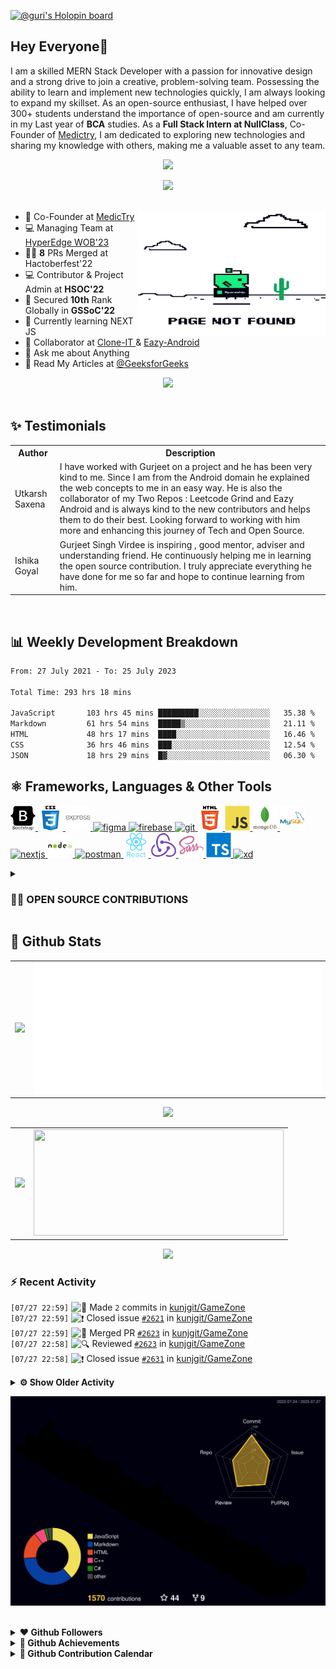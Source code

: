 [![@guri's Holopin board](https://holopin.io/api/user/board?user=guri)](https://holopin.io/@guri)

<!----------------------------------------------------------------ABOUT ME ----------------------------------------------------->

## Hey Everyone👋

I am a skilled MERN Stack Developer with a passion for innovative design and a strong drive to join a creative, problem-solving team. Possessing the ability to learn and implement new technologies quickly, I am always looking to expand my skillset. As an open-source enthusiast, I have helped over 300+ students understand the importance of open-source and am currently in my Last year of **BCA** studies. 
As a **Full Stack Intern at NullClass**, Co-Founder of [Medictry](https://www.linkedin.com/company/89489745), I am dedicated to exploring new technologies and sharing my knowledge with others, making me a valuable asset to any team.

<p align="center">
    <a href = "mailto: gurjeetsinghvirdee@gmail.com" target="_blank"><img src="https://img.shields.io/badge/gurjeetsinghvirdee@gmail.com-D74E43?style=for-the-badge&logo=gmail&logoColor=white"></a>
 </p>
 
<div align="center">
    <img src="https://api.visitorbadge.io/api/visitors?path=https%3A%2F%2Fgithub.com%2Fgurjeetsinghvirdee%2Fgurjeetsinghvirdee&label=VISITORS&labelColor=%23d9e3f0&countColor=%232ccce4"  width="150" />
</div>

<img src="https://www.animatedimages.org/data/media/562/animated-line-image-0111.gif" width="1000" height="2" />

<div>

<img align="right" height="200" width="300" src="https://raw.githubusercontent.com/gurjeetsinghvirdee/gurjeetsinghvirdee/main/giphy.webp" />
       <ul align="left">
            <li> 🏢 Co-Founder at <a href="https://www.linkedin.com/company/medictry/">MedicTry</a>
            <li> 💻 Managing Team at <a href="https://hyperedge.so/"> HyperEdge WOB'23 </a></li>
            <li> 🧑‍💻 <strong>8</strong> PRs Merged at Hactoberfest'22 </li>
            <li> 💻 Contributor & Project Admin at <strong>HSOC'22</strong> </li>
            <li> 🎉 Secured <strong>10th</strong> Rank Globally in <strong>GSSoC'22</strong> </li>
            <li> 🏫 Currently learning NEXT JS </li>
            <li> 🤝 Collaborator at <a href="https://github.com/Rayman-Sodhi/Clone-IT"> Clone-IT </a> & <a href="https://github.com/utkarsh006/Eazy-Android"> Eazy-Android </a>
            </li>
            <li> 💬 Ask me about Anything </li>
            <li> 📕 Read My Articles at 
                <a href="https://auth.geeksforgeeks.org/user/gurjeetsinghvirdee/articles" target="_blank">@GeeksforGeeks</a>
            </li>
       </ul>  
</div>

<!--------------------------- Lanyard Profile--------------------------------->

<div align="center">        
    <a href="https://discord.com/users/916597112882495510"><img src="https://lanyard.cnrad.dev/api/916597112882495510" /></a>
</div>

<img src="https://www.animatedimages.org/data/media/562/animated-line-image-0111.gif" width="1000" height="2" />        
<!------------------------------------------TESTIMONIALS----------------------------------------------->
        
## ✨ Testimonials
        
<table>
  <tr>
    <th>Author</th>
    <th>Description</th>
  </tr>
  <tr>
    <td>Utkarsh Saxena</td>
    <td>I have worked with Gurjeet on a project and he has been very kind to me. Since I am from the Android domain he explained the web concepts to me in an easy way. He is also the collaborator of my Two Repos : Leetcode Grind and Eazy Android and is always kind to the new contributors and helps them to do their best. Looking forward to working with him more and enhancing this journey of Tech and Open Source.</td>
  </tr>
  <tr>
      <td>Ishika Goyal</td>
      <td>Gurjeet Singh Virdee is inspiring , good mentor, adviser and understanding friend. He continuously helping me in learning the open source contribution. I     truly appreciate everything he have done for me so far and hope to continue learning from him.</td>
  </tr>
</table>

<img src="https://www.animatedimages.org/data/media/562/animated-line-image-0111.gif" width="1000" height="2" />

<!-------------------------------------------------WAKA TIME---------------------------------------------------->

## 📊 Weekly Development Breakdown
  
<!--START_SECTION:waka-->

```txt
From: 27 July 2021 - To: 25 July 2023

Total Time: 293 hrs 18 mins

JavaScript       103 hrs 45 mins █████████░░░░░░░░░░░░░░░░   35.38 %
Markdown         61 hrs 54 mins  █████▒░░░░░░░░░░░░░░░░░░░   21.11 %
HTML             48 hrs 17 mins  ████░░░░░░░░░░░░░░░░░░░░░   16.46 %
CSS              36 hrs 46 mins  ███░░░░░░░░░░░░░░░░░░░░░░   12.54 %
JSON             18 hrs 29 mins  █▓░░░░░░░░░░░░░░░░░░░░░░░   06.30 %
```

<!--END_SECTION:waka--> 

<!---------------------------------Frameworks, Languages & Other Tools ------------------------------------->        
        
## ⚛️ Frameworks, Languages & Other Tools        
 
<p align="left"> 
    <a href="https://getbootstrap.com" target="_blank" rel="noreferrer"> <img src="https://raw.githubusercontent.com/devicons/devicon/master/icons/bootstrap/bootstrap-plain-wordmark.svg" alt="bootstrap" width="40" height="40"/> 
    </a> 
    <a href="https://www.w3schools.com/css/" target="_blank" rel="noreferrer"> <img src="https://raw.githubusercontent.com/devicons/devicon/master/icons/css3/css3-original-wordmark.svg" alt="css3" width="40" height="40"/> 
    </a> 
    <a href="https://expressjs.com" target="_blank" rel="noreferrer"> <img src="https://raw.githubusercontent.com/devicons/devicon/master/icons/express/express-original-wordmark.svg" alt="express" width="40" height="40"/> 
    </a> 
    <a href="https://www.figma.com/" target="_blank" rel="noreferrer"> <img src="https://www.vectorlogo.zone/logos/figma/figma-icon.svg" alt="figma" width="40" height="40"/> 
    </a> <a href="https://firebase.google.com/" target="_blank" rel="noreferrer"> <img src="https://www.vectorlogo.zone/logos/firebase/firebase-icon.svg" alt="firebase" width="40" height="40"/> 
    </a> 
    <a href="https://git-scm.com/" target="_blank" rel="noreferrer"> <img src="https://www.vectorlogo.zone/logos/git-scm/git-scm-icon.svg" alt="git" width="40" height="40"/> 
    </a> 
    <a href="https://www.w3.org/html/" target="_blank" rel="noreferrer"> <img src="https://raw.githubusercontent.com/devicons/devicon/master/icons/html5/html5-original-wordmark.svg" alt="html5" width="40" height="40"/> 
    </a> 
    <a href="https://developer.mozilla.org/en-US/docs/Web/JavaScript" target="_blank" rel="noreferrer"> <img src="https://raw.githubusercontent.com/devicons/devicon/master/icons/javascript/javascript-original.svg" alt="javascript" width="40" height="40"/> 
    </a> 
    <a href="https://www.mongodb.com/" target="_blank" rel="noreferrer"> <img src="https://raw.githubusercontent.com/devicons/devicon/master/icons/mongodb/mongodb-original-wordmark.svg" alt="mongodb" width="40" height="40"/> 
    </a> 
    <a href="https://www.mysql.com/" target="_blank" rel="noreferrer"> <img src="https://raw.githubusercontent.com/devicons/devicon/master/icons/mysql/mysql-original-wordmark.svg" alt="mysql" width="40" height="40"/> 
    </a> 
    <a href="https://nextjs.org/" target="_blank" rel="noreferrer"> <img src="https://cdn.worldvectorlogo.com/logos/nextjs-2.svg" alt="nextjs" width="40" height="40"/> 
    </a> 
    <a href="https://nodejs.org" target="_blank" rel="noreferrer"> <img src="https://raw.githubusercontent.com/devicons/devicon/master/icons/nodejs/nodejs-original-wordmark.svg" alt="nodejs" width="40" height="40"/> 
    </a> 
    <a href="https://postman.com" target="_blank" rel="noreferrer"> <img src="https://www.vectorlogo.zone/logos/getpostman/getpostman-icon.svg" alt="postman" width="40" height="40"/> 
    </a> 
    <a href="https://reactjs.org/" target="_blank" rel="noreferrer"> <img src="https://raw.githubusercontent.com/devicons/devicon/master/icons/react/react-original-wordmark.svg" alt="react" width="40" height="40"/> 
    </a> 
    <a href="https://redux.js.org" target="_blank" rel="noreferrer"> <img src="https://raw.githubusercontent.com/devicons/devicon/master/icons/redux/redux-original.svg" alt="redux" width="40" height="40"/> 
    </a> 
    <a href="https://sass-lang.com" target="_blank" rel="noreferrer"> <img src="https://raw.githubusercontent.com/devicons/devicon/master/icons/sass/sass-original.svg" alt="sass" width="40" height="40"/> 
    </a> 
    <a href="https://www.typescriptlang.org/" target="_blank" rel="noreferrer"> <img src="https://raw.githubusercontent.com/devicons/devicon/master/icons/typescript/typescript-original.svg" alt="typescript" width="40" height="40"/> 
    </a> 
    <a href="https://www.adobe.com/products/xd.html" target="_blank" rel="noreferrer"> <img src="https://cdn.worldvectorlogo.com/logos/adobe-xd.svg" alt="xd" width="40" height="40"/> 
    </a> 
</p>

<!---------------------- OPEN SOURCE CONTRIBUTIONS ---------------------->
        
<details>
    <summary><h3> 👨‍💻 OPEN SOURCE CONTRIBUTIONS</h3></summary>  
    
|S.No.|Open Source Program |Duration| Contribution |Role|Rewards|
|---------|--------|-------|-------|----|-----|    
| 1. | GirlScript Summer Of Code 2022 | 1st Mar - 31st May 2022 | [Click Here](https://docs.google.com/document/d/15t_iThcyiNgIuAUmTJ9Utjy1ccxwTGZXy_0n8VYsHLE/edit?usp=sharing) | Contributor | [Link](https://drive.google.com/drive/folders/1gYYFepBLm09uATAZ9_Nh34opop_0nfCi?usp=sharing) |    
| 2. | GirlScript Summer Of Code 2022 | 1st Mar - 31st May 2022 | [Bundli-Frontend](https://github.com/Ayush7614/Bundli-Frontend) & [WebDev-ProjectKart](https://github.com/khushi-purwar/WebDev-ProjectKart) | Mentor | [Link](https://drive.google.com/drive/folders/1d0gDnPh8gR8qU61g-fWLEhahhshR8PXh?usp=sharing) |
| 3. | GirlScript Summer Of Code 2022 | 1st Mar - 31st July 2022 | Discord Moderator, Managing participants <br> activity through out the program. | Technical Team | T-Shirt [Link](https://drive.google.com/drive/folders/1B2jDXyXA-L-XXypvaNzrpXRTVY7GW-04?usp=sharing) |
| 4. | Hack Club RAIT | 1st July - 30st September 2022 | [Click Here](https://docs.google.com/document/d/1_ZutQmDbGkuFsbypF2oX_jbmFMf7OV-X4kr8xVs5J0w) | Contributor | [Link](https://drive.google.com/file/d/1Km6kXQU3NWr8OkWnaHB7-vLfEjhffplE/view?usp=sharing) |
| 5. | Hacktoberfest | 1st October - 31st October 2022 | [Click Here](https://docs.google.com/document/d/1mv27yGR7-SsIDOinqsYDnFutXHG49awhzvZYaEna3rM) | Contributor | T-Shirt & Stickers | 
| 6. | HyperEdge WOB'23 | 1st Feb - 1st May | Discord Moderator, Managing Leaderboard | Managing Team | - |
| 7. | GirlScript Summer Of Code 2023 | 6th May - 03 July | Jarvis - Decentralised Expense Tracker, GameZone | Mentor | - |
| 8. | GirlScript Summer Of Code 2023 | 29 May  - Present | Managing the activity of PA, Mentors & Contributors throughout the program | Discord Mod | - |
    
</details>

<!------------------------------------------------------------ GITHUB STATS ------------------------------------------------------------------------>
        
## 💫 Github Stats

<table>    
<tr>
  <td align="center">
    <img width="400" src="https://github-readme-streak-stats.herokuapp.com/?user=gurjeetsinghvirdee&theme=synthwave" />
  </td>
  <td align="center">
    <img src="https://github.com/gurjeetsinghvirdee/gurjeetsinghvirdee/blob/main/metrics.plugin.isocalendar.svg" />
  </td>
</tr>
</table>

<div align="center">
    <img width="600" src="https://github-profile-trophy.vercel.app/?username=gurjeetsinghvirdee&theme=dracula&column=5" /> 
</div>

<table>    
<tr>
  <td align="center">
    <img width="400" src="https://github-readme-stats.vercel.app/api?username=gurjeetsinghvirdee&show_icons=true&theme=synthwave&include_all_commits=true" />
  </td>
  <td align="center">
    <img height="170" width="400" src="https://github-readme-stats.vercel.app/api/top-langs/?username=gurjeetsinghvirdee&layout=compact&theme=synthwave&langs_count=15" /> 
  </td>
</tr>
</table>

<div align="center">
  <img src="https://github-readme-activity-graph.vercel.app/graph?username=gurjeetsinghvirdee&theme=synthwave-84&true&hide_border=true" />
</div>
        
### ⚡ Recent Activity     
        
<!--START_SECTION:activity-->  
`[07/27 22:59]` <img alt="📝" src="https://github.com/cheesits456/github-activity-readme/raw/master/icons/commit.png" align="top" height="18"> Made `2` commits in [kunjgit/GameZone](https://github.com/kunjgit/GameZone)  
`[07/27 22:59]` <img alt="❗️" src="https://github.com/cheesits456/github-activity-readme/raw/master/icons/issue.png" align="top" height="18"> Closed issue [`#2621`](https://github.com//kunjgit/GameZone/issues/2621 '[Bug]: Correcting name convention of many games in the Repo and also updating the README.md [gssoc23]') in [kunjgit/GameZone](https://github.com/kunjgit/GameZone)  
`[07/27 22:59]` <img alt="🎉" src="https://github.com/cheesits456/github-activity-readme/raw/master/icons/merge.png" align="top" height="18"> Merged PR [`#2623`](https://github.com//kunjgit/GameZone/pull/2623 '[Bug]: Correcting name convention of many games in the Repo and also updating the README.md [gssoc23]') in [kunjgit/GameZone](https://github.com/kunjgit/GameZone)  
`[07/27 22:58]` <img alt="🔍" src="https://github.com/cheesits456/github-activity-readme/raw/master/icons/review.png" align="top" height="18"> Reviewed [`#2623`](https://github.com//kunjgit/GameZone/pull/2623 '[Bug]: Correcting name convention of many games in the Repo and also updating the README.md [gssoc23]') in [kunjgit/GameZone](https://github.com/kunjgit/GameZone)  
`[07/27 22:58]` <img alt="❗️" src="https://github.com/cheesits456/github-activity-readme/raw/master/icons/issue.png" align="top" height="18"> Closed issue [`#2631`](https://github.com//kunjgit/GameZone/issues/2631 '[New game]: Color switch challenger') in [kunjgit/GameZone](https://github.com/kunjgit/GameZone)  

<details><summary><b> ⚙️ Show Older Activity</b></summary>

`[07/27 22:58]` <img alt="📝" src="https://github.com/cheesits456/github-activity-readme/raw/master/icons/commit.png" align="top" height="18"> Made `4` commits in [kunjgit/GameZone](https://github.com/kunjgit/GameZone)  
`[07/27 22:58]` <img alt="🎉" src="https://github.com/cheesits456/github-activity-readme/raw/master/icons/merge.png" align="top" height="18"> Merged PR [`#2632`](https://github.com//kunjgit/GameZone/pull/2632 'Color switch challenger added') in [kunjgit/GameZone](https://github.com/kunjgit/GameZone)  
`[07/27 22:57]` <img alt="🔍" src="https://github.com/cheesits456/github-activity-readme/raw/master/icons/review.png" align="top" height="18"> Reviewed [`#2632`](https://github.com//kunjgit/GameZone/pull/2632 'Color switch challenger added') in [kunjgit/GameZone](https://github.com/kunjgit/GameZone)  
`[07/27 22:55]` <img alt="🔍" src="https://github.com/cheesits456/github-activity-readme/raw/master/icons/review.png" align="top" height="18"> Reviewed [`#2636`](https://github.com//kunjgit/GameZone/pull/2636 'Updated main README.md') in [kunjgit/GameZone](https://github.com/kunjgit/GameZone)  
`[07/27 17:43]` <img alt="📝" src="https://github.com/cheesits456/github-activity-readme/raw/master/icons/commit.png" align="top" height="18"> Made `2` commits in [kunjgit/GameZone](https://github.com/kunjgit/GameZone)  
`[07/27 17:43]` <img alt="❗️" src="https://github.com/cheesits456/github-activity-readme/raw/master/icons/issue.png" align="top" height="18"> Closed issue [`#2612`](https://github.com//kunjgit/GameZone/issues/2612 '[Enhancement]: Animal Match Game') in [kunjgit/GameZone](https://github.com/kunjgit/GameZone)  
`[07/27 17:43]` <img alt="🎉" src="https://github.com/cheesits456/github-activity-readme/raw/master/icons/merge.png" align="top" height="18"> Merged PR [`#2627`](https://github.com//kunjgit/GameZone/pull/2627 '[GSSoC\'23] Animal Match Game Enhacement completed') in [kunjgit/GameZone](https://github.com/kunjgit/GameZone)  
`[07/27 17:43]` <img alt="🔍" src="https://github.com/cheesits456/github-activity-readme/raw/master/icons/review.png" align="top" height="18"> Reviewed [`#2627`](https://github.com//kunjgit/GameZone/pull/2627 '[GSSoC\'23] Animal Match Game Enhacement completed') in [kunjgit/GameZone](https://github.com/kunjgit/GameZone)  
`[07/26 16:34]` <img alt="📝" src="https://github.com/cheesits456/github-activity-readme/raw/master/icons/commit.png" align="top" height="18"> Made `1` commit in [kunjgit/GameZone](https://github.com/kunjgit/GameZone)  
`[07/26 16:29]` <img alt="🔍" src="https://github.com/cheesits456/github-activity-readme/raw/master/icons/review.png" align="top" height="18"> Reviewed [`#685`](https://github.com//kunjgit/GameZone/pull/685 'Added a new game Red Light Green Light') in [kunjgit/GameZone](https://github.com/kunjgit/GameZone)  
`[07/26 16:17]` <img alt="🔍" src="https://github.com/cheesits456/github-activity-readme/raw/master/icons/review.png" align="top" height="18"> Reviewed [`#680`](https://github.com//kunjgit/GameZone/pull/680 '[New Game]: Tower blocks') in [kunjgit/GameZone](https://github.com/kunjgit/GameZone)  
`[07/26 16:13]` <img alt="📝" src="https://github.com/cheesits456/github-activity-readme/raw/master/icons/commit.png" align="top" height="18"> Made `3` commits in [kunjgit/GameZone](https://github.com/kunjgit/GameZone)  
`[07/26 16:13]` <img alt="❗️" src="https://github.com/cheesits456/github-activity-readme/raw/master/icons/issue.png" align="top" height="18"> Closed issue [`#2605`](https://github.com//kunjgit/GameZone/issues/2605 '[Enhancement]: Fixing The Scroll To Top Button not being displayed & Fixing Overlapping Contributor Cards') in [kunjgit/GameZone](https://github.com/kunjgit/GameZone)  
`[07/26 16:13]` <img alt="🎉" src="https://github.com/cheesits456/github-activity-readme/raw/master/icons/merge.png" align="top" height="18"> Merged PR [`#2611`](https://github.com//kunjgit/GameZone/pull/2611 'Fixed Scroll To Top Button & Reduced Overlap between Contributor Cards/Pictures') in [kunjgit/GameZone](https://github.com/kunjgit/GameZone)  
`[07/26 16:12]` <img alt="🔍" src="https://github.com/cheesits456/github-activity-readme/raw/master/icons/review.png" align="top" height="18"> Reviewed [`#2611`](https://github.com//kunjgit/GameZone/pull/2611 'Fixed Scroll To Top Button & Reduced Overlap between Contributor Cards/Pictures') in [kunjgit/GameZone](https://github.com/kunjgit/GameZone)  
`[07/26 10:21]` <img alt="✅" src="https://github.com/cheesits456/github-activity-readme/raw/master/icons/pr-open.png" align="top" height="18"> Opened PR [`#3`](https://github.com//khugitshii/khugitshii/pull/3 'Update README.md') in [khugitshii/khugitshii](https://github.com/khugitshii/khugitshii)  
`[07/26 10:20]` <img alt="📝" src="https://github.com/cheesits456/github-activity-readme/raw/master/icons/commit.png" align="top" height="18"> Made `1` commit in [gurjeetsinghvirdee/khugitshii](https://github.com/gurjeetsinghvirdee/khugitshii)  
`[07/26 09:59]` <img alt="🗣" src="https://github.com/cheesits456/github-activity-readme/raw/master/icons/comment.png" align="top" height="18"> Commented on [`#95`](https://github.com//m0hit-kumar/Bring-The-Menu/issues/95 'Update README.md') in [m0hit-kumar/Bring-The-Menu](https://github.com/m0hit-kumar/Bring-The-Menu)  
`[07/26 09:56]` <img alt="🍴" src="https://github.com/cheesits456/github-activity-readme/raw/master/icons/fork.png" align="top" height="18"> Forked [tapaswenipathak/Open-Source-Programs](https://github.com/tapaswenipathak/Open-Source-Programs) to [gurjeetsinghvirdee/Open-Source-Programs](https://github.com/gurjeetsinghvirdee/Open-Source-Programs)  
`[07/26 09:00]` <img alt="🎉" src="https://github.com/cheesits456/github-activity-readme/raw/master/icons/merge.png" align="top" height="18"> Merged PR [`#2579`](https://github.com//kunjgit/GameZone/pull/2579 'Archery game added') in [kunjgit/GameZone](https://github.com/kunjgit/GameZone)  
`[07/26 09:00]` <img alt="📝" src="https://github.com/cheesits456/github-activity-readme/raw/master/icons/commit.png" align="top" height="18"> Made `10` commits in [kunjgit/GameZone](https://github.com/kunjgit/GameZone)  
`[07/26 09:00]` <img alt="❗️" src="https://github.com/cheesits456/github-activity-readme/raw/master/icons/issue.png" align="top" height="18"> Closed issue [`#2535`](https://github.com//kunjgit/GameZone/issues/2535 '[New game]: Archery Challenge') in [kunjgit/GameZone](https://github.com/kunjgit/GameZone)  
`[07/26 08:59]` <img alt="📝" src="https://github.com/cheesits456/github-activity-readme/raw/master/icons/commit.png" align="top" height="18"> Made `9` commits in [abhinav-m22/GameZone](https://github.com/abhinav-m22/GameZone)  
`[07/26 08:58]` <img alt="❗️" src="https://github.com/cheesits456/github-activity-readme/raw/master/icons/issue.png" align="top" height="18"> Closed issue [`#2601`](https://github.com//kunjgit/GameZone/issues/2601 '[New game]: Click the Circle') in [kunjgit/GameZone](https://github.com/kunjgit/GameZone)  
`[07/26 08:58]` <img alt="📝" src="https://github.com/cheesits456/github-activity-readme/raw/master/icons/commit.png" align="top" height="18"> Made `8` commits in [kunjgit/GameZone](https://github.com/kunjgit/GameZone)  
`[07/26 08:58]` <img alt="🎉" src="https://github.com/cheesits456/github-activity-readme/raw/master/icons/merge.png" align="top" height="18"> Merged PR [`#2602`](https://github.com//kunjgit/GameZone/pull/2602 'added Click the circle') in [kunjgit/GameZone](https://github.com/kunjgit/GameZone)  
`[07/26 08:57]` <img alt="🔍" src="https://github.com/cheesits456/github-activity-readme/raw/master/icons/review.png" align="top" height="18"> Reviewed [`#2602`](https://github.com//kunjgit/GameZone/pull/2602 'added Click the circle') in [kunjgit/GameZone](https://github.com/kunjgit/GameZone)  
`[07/26 05:38]` <img alt="🔍" src="https://github.com/cheesits456/github-activity-readme/raw/master/icons/review.png" align="top" height="18"> Reviewed [`#2602`](https://github.com//kunjgit/GameZone/pull/2602 'added Click the circle') in [kunjgit/GameZone](https://github.com/kunjgit/GameZone)  
`[07/26 05:36]` <img alt="🗣" src="https://github.com/cheesits456/github-activity-readme/raw/master/icons/comment.png" align="top" height="18"> Commented on [`#2579`](https://github.com//kunjgit/GameZone/issues/2579 'Archery game added') in [kunjgit/GameZone](https://github.com/kunjgit/GameZone)  
`[07/26 05:36]` <img alt="📝" src="https://github.com/cheesits456/github-activity-readme/raw/master/icons/commit.png" align="top" height="18"> Made `3` commits in [kunjgit/GameZone](https://github.com/kunjgit/GameZone)  
`[07/26 05:36]` <img alt="❗️" src="https://github.com/cheesits456/github-activity-readme/raw/master/icons/issue.png" align="top" height="18"> Closed issue [`#2484`](https://github.com//kunjgit/GameZone/issues/2484 '[New game]: Target Game') in [kunjgit/GameZone](https://github.com/kunjgit/GameZone)  
`[07/26 05:36]` <img alt="🎉" src="https://github.com/cheesits456/github-activity-readme/raw/master/icons/merge.png" align="top" height="18"> Merged PR [`#2578`](https://github.com//kunjgit/GameZone/pull/2578 'hit the target game') in [kunjgit/GameZone](https://github.com/kunjgit/GameZone)  
`[07/26 05:35]` <img alt="🔍" src="https://github.com/cheesits456/github-activity-readme/raw/master/icons/review.png" align="top" height="18"> Reviewed [`#2578`](https://github.com//kunjgit/GameZone/pull/2578 'hit the target game') in [kunjgit/GameZone](https://github.com/kunjgit/GameZone)  
`[07/25 18:54]` <img alt="❗️" src="https://github.com/cheesits456/github-activity-readme/raw/master/icons/issue.png" align="top" height="18"> Closed issue [`#2574`](https://github.com//kunjgit/GameZone/issues/2574 '[New game]: Falling Ball Game') in [kunjgit/GameZone](https://github.com/kunjgit/GameZone)  
`[07/25 18:54]` <img alt="🗣" src="https://github.com/cheesits456/github-activity-readme/raw/master/icons/comment.png" align="top" height="18"> Commented on [`#2574`](https://github.com//kunjgit/GameZone/issues/2574 '[New game]: Falling Ball Game') in [kunjgit/GameZone](https://github.com/kunjgit/GameZone)  
`[07/25 18:53]` <img alt="📝" src="https://github.com/cheesits456/github-activity-readme/raw/master/icons/commit.png" align="top" height="18"> Made `8` commits in [kunjgit/GameZone](https://github.com/kunjgit/GameZone)  
`[07/25 18:53]` <img alt="🎉" src="https://github.com/cheesits456/github-activity-readme/raw/master/icons/merge.png" align="top" height="18"> Merged PR [`#2577`](https://github.com//kunjgit/GameZone/pull/2577 'Falling Ball') in [kunjgit/GameZone](https://github.com/kunjgit/GameZone)  
`[07/25 18:52]` <img alt="📝" src="https://github.com/cheesits456/github-activity-readme/raw/master/icons/commit.png" align="top" height="18"> Made `2` commits in [gurjeetsinghvirdee/GameZone](https://github.com/gurjeetsinghvirdee/GameZone)  
`[07/25 18:52]` <img alt="🗣" src="https://github.com/cheesits456/github-activity-readme/raw/master/icons/comment.png" align="top" height="18"> Commented on [`#2577`](https://github.com//kunjgit/GameZone/issues/2577 'Falling Ball') in [kunjgit/GameZone](https://github.com/kunjgit/GameZone)  
`[07/25 18:51]` <img alt="📝" src="https://github.com/cheesits456/github-activity-readme/raw/master/icons/commit.png" align="top" height="18"> Made `1` commit in [kunjgit/GameZone](https://github.com/kunjgit/GameZone)  
`[07/25 18:49]` <img alt="🔍" src="https://github.com/cheesits456/github-activity-readme/raw/master/icons/review.png" align="top" height="18"> Reviewed [`#2577`](https://github.com//kunjgit/GameZone/pull/2577 'Falling Ball') in [kunjgit/GameZone](https://github.com/kunjgit/GameZone)  
`[07/25 18:46]` <img alt="📝" src="https://github.com/cheesits456/github-activity-readme/raw/master/icons/commit.png" align="top" height="18"> Made `7` commits in [gurjeetsinghvirdee/GameZone](https://github.com/gurjeetsinghvirdee/GameZone)  
`[07/25 18:40]` <img alt="🍴" src="https://github.com/cheesits456/github-activity-readme/raw/master/icons/fork.png" align="top" height="18"> Forked [kunjgit/GameZone](https://github.com/kunjgit/GameZone) to [gurjeetsinghvirdee/GameZone](https://github.com/gurjeetsinghvirdee/GameZone)  
`[07/25 18:39]` <img alt="📝" src="https://github.com/cheesits456/github-activity-readme/raw/master/icons/commit.png" align="top" height="18"> Made `42` commits in [khushimarothi/GameZone](https://github.com/khushimarothi/GameZone)  
`[07/25 18:38]` <img alt="📝" src="https://github.com/cheesits456/github-activity-readme/raw/master/icons/commit.png" align="top" height="18"> Made `3` commits in [kunjgit/GameZone](https://github.com/kunjgit/GameZone)  
`[07/25 18:38]` <img alt="🎉" src="https://github.com/cheesits456/github-activity-readme/raw/master/icons/merge.png" align="top" height="18"> Merged PR [`#2591`](https://github.com//kunjgit/GameZone/pull/2591 'Opensource') in [kunjgit/GameZone](https://github.com/kunjgit/GameZone)  
`[07/25 18:37]` <img alt="📝" src="https://github.com/cheesits456/github-activity-readme/raw/master/icons/commit.png" align="top" height="18"> Made `4` commits in [kunjgit/GameZone](https://github.com/kunjgit/GameZone)  
`[07/25 18:37]` <img alt="❗️" src="https://github.com/cheesits456/github-activity-readme/raw/master/icons/issue.png" align="top" height="18"> Closed issue [`#2559`](https://github.com//kunjgit/GameZone/issues/2559 '[Enhancement]: Adding Home Icons to More Games And Fixing the link to Home') in [kunjgit/GameZone](https://github.com/kunjgit/GameZone)  
`[07/25 18:37]` <img alt="🎉" src="https://github.com/cheesits456/github-activity-readme/raw/master/icons/merge.png" align="top" height="18"> Merged PR [`#2588`](https://github.com//kunjgit/GameZone/pull/2588 'Fixed Link To Home & Added Home to More Games') in [kunjgit/GameZone](https://github.com/kunjgit/GameZone)  
`[07/25 18:37]` <img alt="🎉" src="https://github.com/cheesits456/github-activity-readme/raw/master/icons/merge.png" align="top" height="18"> Merged PR [`#2585`](https://github.com//kunjgit/GameZone/pull/2585 '[GSSoC\'23] Enlisting all the contributors') in [kunjgit/GameZone](https://github.com/kunjgit/GameZone)  
`[07/25 18:37]` <img alt="📝" src="https://github.com/cheesits456/github-activity-readme/raw/master/icons/commit.png" align="top" height="18"> Made `2` commits in [kunjgit/GameZone](https://github.com/kunjgit/GameZone)  
`[07/25 18:37]` <img alt="❗️" src="https://github.com/cheesits456/github-activity-readme/raw/master/icons/issue.png" align="top" height="18"> Closed issue [`#2580`](https://github.com//kunjgit/GameZone/issues/2580 '[Enhancement]: Enlist all the contributors') in [kunjgit/GameZone](https://github.com/kunjgit/GameZone)  
`[07/25 18:37]` <img alt="❗️" src="https://github.com/cheesits456/github-activity-readme/raw/master/icons/issue.png" align="top" height="18"> Closed issue [`#2582`](https://github.com//kunjgit/GameZone/issues/2582 '[New game]: COLORON GAME') in [kunjgit/GameZone](https://github.com/kunjgit/GameZone)  
`[07/25 18:36]` <img alt="❌" src="https://github.com/cheesits456/github-activity-readme/raw/master/icons/pr-close.png" align="top" height="18"> Closed PR [`#2584`](https://github.com//kunjgit/GameZone/pull/2584 'Added coloron game') in [kunjgit/GameZone](https://github.com/kunjgit/GameZone)  
`[07/25 18:36]` <img alt="🔍" src="https://github.com/cheesits456/github-activity-readme/raw/master/icons/review.png" align="top" height="18"> Reviewed [`#2584`](https://github.com//kunjgit/GameZone/pull/2584 'Added coloron game') in [kunjgit/GameZone](https://github.com/kunjgit/GameZone)  
`[07/25 18:33]` <img alt="🔍" src="https://github.com/cheesits456/github-activity-readme/raw/master/icons/review.png" align="top" height="18"> Reviewed [`#2585`](https://github.com//kunjgit/GameZone/pull/2585 '[GSSoC\'23] Enlisting all the contributors') in [kunjgit/GameZone](https://github.com/kunjgit/GameZone)  
`[07/25 18:30]` <img alt="🔍" src="https://github.com/cheesits456/github-activity-readme/raw/master/icons/review.png" align="top" height="18"> Reviewed [`#2588`](https://github.com//kunjgit/GameZone/pull/2588 'Fixed Link To Home & Added Home to More Games') in [kunjgit/GameZone](https://github.com/kunjgit/GameZone)  
`[07/25 18:29]` <img alt="❗️" src="https://github.com/cheesits456/github-activity-readme/raw/master/icons/issue.png" align="top" height="18"> Closed issue [`#2592`](https://github.com//kunjgit/GameZone/issues/2592 '[New game]: Survivor ') in [kunjgit/GameZone](https://github.com/kunjgit/GameZone)  
`[07/25 18:29]` <img alt="❌" src="https://github.com/cheesits456/github-activity-readme/raw/master/icons/pr-close.png" align="top" height="18"> Closed PR [`#2596`](https://github.com//kunjgit/GameZone/pull/2596 'New Game Survivor Added') in [kunjgit/GameZone](https://github.com/kunjgit/GameZone)  
`[07/25 18:28]` <img alt="🔍" src="https://github.com/cheesits456/github-activity-readme/raw/master/icons/review.png" align="top" height="18"> Reviewed [`#2596`](https://github.com//kunjgit/GameZone/pull/2596 'New Game Survivor Added') in [kunjgit/GameZone](https://github.com/kunjgit/GameZone)  
`[07/25 18:24]` <img alt="🔍" src="https://github.com/cheesits456/github-activity-readme/raw/master/icons/review.png" align="top" height="18"> Reviewed [`#2591`](https://github.com//kunjgit/GameZone/pull/2591 'Opensource') in [kunjgit/GameZone](https://github.com/kunjgit/GameZone)  
`[07/25 18:18]` <img alt="🔍" src="https://github.com/cheesits456/github-activity-readme/raw/master/icons/review.png" align="top" height="18"> Reviewed [`#2579`](https://github.com//kunjgit/GameZone/pull/2579 'Archery game added') in [kunjgit/GameZone](https://github.com/kunjgit/GameZone)  
`[07/25 18:15]` <img alt="🔍" src="https://github.com/cheesits456/github-activity-readme/raw/master/icons/review.png" align="top" height="18"> Reviewed [`#2578`](https://github.com//kunjgit/GameZone/pull/2578 'hit the target game') in [kunjgit/GameZone](https://github.com/kunjgit/GameZone)  
`[07/25 18:11]` <img alt="🔍" src="https://github.com/cheesits456/github-activity-readme/raw/master/icons/review.png" align="top" height="18"> Reviewed [`#2577`](https://github.com//kunjgit/GameZone/pull/2577 'Falling Ball') in [kunjgit/GameZone](https://github.com/kunjgit/GameZone)  
`[07/25 18:08]` <img alt="🎉" src="https://github.com/cheesits456/github-activity-readme/raw/master/icons/merge.png" align="top" height="18"> Merged PR [`#2599`](https://github.com//kunjgit/GameZone/pull/2599 'Elemental riddles') in [kunjgit/GameZone](https://github.com/kunjgit/GameZone)  
`[07/25 18:08]` <img alt="📝" src="https://github.com/cheesits456/github-activity-readme/raw/master/icons/commit.png" align="top" height="18"> Made `7` commits in [kunjgit/GameZone](https://github.com/kunjgit/GameZone)  
`[07/25 18:08]` <img alt="❗️" src="https://github.com/cheesits456/github-activity-readme/raw/master/icons/issue.png" align="top" height="18"> Closed issue [`#2564`](https://github.com//kunjgit/GameZone/issues/2564 '[New game]: Elemental Riddles using JavaScript') in [kunjgit/GameZone](https://github.com/kunjgit/GameZone)  
`[07/25 18:07]` <img alt="🔍" src="https://github.com/cheesits456/github-activity-readme/raw/master/icons/review.png" align="top" height="18"> Reviewed [`#2599`](https://github.com//kunjgit/GameZone/pull/2599 'Elemental riddles') in [kunjgit/GameZone](https://github.com/kunjgit/GameZone)  
`[07/25 16:21]` <img alt="❌" src="https://github.com/cheesits456/github-activity-readme/raw/master/icons/pr-close.png" align="top" height="18"> Closed PR [`#2565`](https://github.com//kunjgit/GameZone/pull/2565 'Elemental riddles') in [kunjgit/GameZone](https://github.com/kunjgit/GameZone)  
`[07/25 16:17]` <img alt="🗣" src="https://github.com/cheesits456/github-activity-readme/raw/master/icons/comment.png" align="top" height="18"> Commented on [`#2565`](https://github.com//kunjgit/GameZone/issues/2565 'Elemental riddles') in [kunjgit/GameZone](https://github.com/kunjgit/GameZone)  
`[07/25 16:08]` <img alt="🗣" src="https://github.com/cheesits456/github-activity-readme/raw/master/icons/comment.png" align="top" height="18"> Commented on [`#2572`](https://github.com//kunjgit/GameZone/issues/2572 'Added Keyboard Hero') in [kunjgit/GameZone](https://github.com/kunjgit/GameZone)  
`[07/25 16:04]` <img alt="🗣" src="https://github.com/cheesits456/github-activity-readme/raw/master/icons/comment.png" align="top" height="18"> Commented on [`#2565`](https://github.com//kunjgit/GameZone/issues/2565 'Elemental riddles') in [kunjgit/GameZone](https://github.com/kunjgit/GameZone)  
`[07/25 15:20]` <img alt="🔍" src="https://github.com/cheesits456/github-activity-readme/raw/master/icons/review.png" align="top" height="18"> Reviewed [`#2565`](https://github.com//kunjgit/GameZone/pull/2565 'Elemental riddles') in [kunjgit/GameZone](https://github.com/kunjgit/GameZone)  
`[07/25 15:20]` <img alt="📝" src="https://github.com/cheesits456/github-activity-readme/raw/master/icons/commit.png" align="top" height="18"> Made `6` commits in [Nikita06211/GameZone](https://github.com/Nikita06211/GameZone)  
`[07/25 15:19]` <img alt="📝" src="https://github.com/cheesits456/github-activity-readme/raw/master/icons/commit.png" align="top" height="18"> Made `5` commits in [kunjgit/GameZone](https://github.com/kunjgit/GameZone)  
`[07/25 15:19]` <img alt="❗️" src="https://github.com/cheesits456/github-activity-readme/raw/master/icons/issue.png" align="top" height="18"> Closed issue [`#2569`](https://github.com//kunjgit/GameZone/issues/2569 '[New game]: Keyboard Hero') in [kunjgit/GameZone](https://github.com/kunjgit/GameZone)  
`[07/25 15:19]` <img alt="🎉" src="https://github.com/cheesits456/github-activity-readme/raw/master/icons/merge.png" align="top" height="18"> Merged PR [`#2572`](https://github.com//kunjgit/GameZone/pull/2572 'Added Keyboard Hero') in [kunjgit/GameZone](https://github.com/kunjgit/GameZone)  
`[07/25 15:18]` <img alt="📝" src="https://github.com/cheesits456/github-activity-readme/raw/master/icons/commit.png" align="top" height="18"> Made `21` commits in [Deepanshu0703/GameZone](https://github.com/Deepanshu0703/GameZone)  
`[07/25 15:17]` <img alt="🗣" src="https://github.com/cheesits456/github-activity-readme/raw/master/icons/comment.png" align="top" height="18"> Commented on [`#2571`](https://github.com//kunjgit/GameZone/issues/2571 'Guess the celebrity using two pictures') in [kunjgit/GameZone](https://github.com/kunjgit/GameZone)  
`[07/25 15:16]` <img alt="🎉" src="https://github.com/cheesits456/github-activity-readme/raw/master/icons/merge.png" align="top" height="18"> Merged PR [`#2571`](https://github.com//kunjgit/GameZone/pull/2571 'Guess the celebrity using two pictures') in [kunjgit/GameZone](https://github.com/kunjgit/GameZone)  
`[07/25 15:16]` <img alt="❗️" src="https://github.com/cheesits456/github-activity-readme/raw/master/icons/issue.png" align="top" height="18"> Closed issue [`#2568`](https://github.com//kunjgit/GameZone/issues/2568 '[New game]: guess the movie star using two pictures') in [kunjgit/GameZone](https://github.com/kunjgit/GameZone)  
`[07/25 15:16]` <img alt="📝" src="https://github.com/cheesits456/github-activity-readme/raw/master/icons/commit.png" align="top" height="18"> Made `8` commits in [kunjgit/GameZone](https://github.com/kunjgit/GameZone)  
`[07/25 15:13]` <img alt="📝" src="https://github.com/cheesits456/github-activity-readme/raw/master/icons/commit.png" align="top" height="18"> Made `13` commits in [amelia2802/GameZone](https://github.com/amelia2802/GameZone)  
`[07/25 15:11]` <img alt="❗️" src="https://github.com/cheesits456/github-activity-readme/raw/master/icons/issue.png" align="top" height="18"> Closed issue [`#2561`](https://github.com//kunjgit/GameZone/issues/2561 '[Enhancement]:Trivia game enhancement ') in [kunjgit/GameZone](https://github.com/kunjgit/GameZone)  
`[07/25 15:11]` <img alt="📝" src="https://github.com/cheesits456/github-activity-readme/raw/master/icons/commit.png" align="top" height="18"> Made `2` commits in [kunjgit/GameZone](https://github.com/kunjgit/GameZone)  
`[07/25 15:11]` <img alt="🎉" src="https://github.com/cheesits456/github-activity-readme/raw/master/icons/merge.png" align="top" height="18"> Merged PR [`#2563`](https://github.com//kunjgit/GameZone/pull/2563 'Trivia Game background changed') in [kunjgit/GameZone](https://github.com/kunjgit/GameZone)  
`[07/25 15:11]` <img alt="📝" src="https://github.com/cheesits456/github-activity-readme/raw/master/icons/commit.png" align="top" height="18"> Made `2` commits in [kunjgit/GameZone](https://github.com/kunjgit/GameZone)  
`[07/25 15:11]` <img alt="❗️" src="https://github.com/cheesits456/github-activity-readme/raw/master/icons/issue.png" align="top" height="18"> Closed issue [`#2482`](https://github.com//kunjgit/GameZone/issues/2482 '[Enhancement]: Enhancing Lighthouse Score for Improved Website Performance') in [kunjgit/GameZone](https://github.com/kunjgit/GameZone)  
`[07/25 15:11]` <img alt="🎉" src="https://github.com/cheesits456/github-activity-readme/raw/master/icons/merge.png" align="top" height="18"> Merged PR [`#2558`](https://github.com//kunjgit/GameZone/pull/2558 'Lighthouse score improved') in [kunjgit/GameZone](https://github.com/kunjgit/GameZone)  
`[07/25 15:10]` <img alt="📝" src="https://github.com/cheesits456/github-activity-readme/raw/master/icons/commit.png" align="top" height="18"> Made `3` commits in [kunjgit/GameZone](https://github.com/kunjgit/GameZone)  
`[07/25 15:10]` <img alt="❗️" src="https://github.com/cheesits456/github-activity-readme/raw/master/icons/issue.png" align="top" height="18"> Closed issue [`#2593`](https://github.com//kunjgit/GameZone/issues/2593 '[Bug]: Correcting name convention in README and Removing an Extra Screenshot in assets folder. [gssoc23]') in [kunjgit/GameZone](https://github.com/kunjgit/GameZone)  
`[07/25 15:10]` <img alt="🎉" src="https://github.com/cheesits456/github-activity-readme/raw/master/icons/merge.png" align="top" height="18"> Merged PR [`#2595`](https://github.com//kunjgit/GameZone/pull/2595 '[Bug]: Correcting name convention in README and Removing an Extra Screenshot in assets folder. [gssoc23]') in [kunjgit/GameZone](https://github.com/kunjgit/GameZone)  
`[07/25 15:10]` <img alt="🎉" src="https://github.com/cheesits456/github-activity-readme/raw/master/icons/merge.png" align="top" height="18"> Merged PR [`#2576`](https://github.com//kunjgit/GameZone/pull/2576 'Added Rock Paper Scissors Lizard Spock') in [kunjgit/GameZone](https://github.com/kunjgit/GameZone)  
`[07/25 15:10]` <img alt="❗️" src="https://github.com/cheesits456/github-activity-readme/raw/master/icons/issue.png" align="top" height="18"> Closed issue [`#2556`](https://github.com//kunjgit/GameZone/issues/2556 '[New game]: Rock Paper Scissors Lizard Spock') in [kunjgit/GameZone](https://github.com/kunjgit/GameZone)  
`[07/25 15:10]` <img alt="📝" src="https://github.com/cheesits456/github-activity-readme/raw/master/icons/commit.png" align="top" height="18"> Made `3` commits in [kunjgit/GameZone](https://github.com/kunjgit/GameZone)  
`[07/25 15:09]` <img alt="🔍" src="https://github.com/cheesits456/github-activity-readme/raw/master/icons/review.png" align="top" height="18"> Reviewed [`#2576`](https://github.com//kunjgit/GameZone/pull/2576 'Added Rock Paper Scissors Lizard Spock') in [kunjgit/GameZone](https://github.com/kunjgit/GameZone)  
`[07/25 15:07]` <img alt="🔍" src="https://github.com/cheesits456/github-activity-readme/raw/master/icons/review.png" align="top" height="18"> Reviewed [`#2572`](https://github.com//kunjgit/GameZone/pull/2572 'Added Keyboard Hero') in [kunjgit/GameZone](https://github.com/kunjgit/GameZone)  
`[07/25 15:06]` <img alt="🔍" src="https://github.com/cheesits456/github-activity-readme/raw/master/icons/review.png" align="top" height="18"> Reviewed [`#2571`](https://github.com//kunjgit/GameZone/pull/2571 'Guess the celebrity using two pictures') in [kunjgit/GameZone](https://github.com/kunjgit/GameZone)  
`[07/25 15:03]` <img alt="🔍" src="https://github.com/cheesits456/github-activity-readme/raw/master/icons/review.png" align="top" height="18"> Reviewed [`#2565`](https://github.com//kunjgit/GameZone/pull/2565 'Elemental riddles') in [kunjgit/GameZone](https://github.com/kunjgit/GameZone)  
`[07/25 15:01]` <img alt="🔍" src="https://github.com/cheesits456/github-activity-readme/raw/master/icons/review.png" align="top" height="18"> Reviewed [`#2563`](https://github.com//kunjgit/GameZone/pull/2563 'Trivia Game background changed') in [kunjgit/GameZone](https://github.com/kunjgit/GameZone)  
`[07/25 15:00]` <img alt="🔍" src="https://github.com/cheesits456/github-activity-readme/raw/master/icons/review.png" align="top" height="18"> Reviewed [`#2558`](https://github.com//kunjgit/GameZone/pull/2558 'Lighthouse score improved') in [kunjgit/GameZone](https://github.com/kunjgit/GameZone)  
`[07/25 14:59]` <img alt="❗️" src="https://github.com/cheesits456/github-activity-readme/raw/master/icons/issue.png" align="top" height="18"> Closed issue [`#2523`](https://github.com//kunjgit/GameZone/issues/2523 '[New game]:  Fruit Ninja Game(Gssoc\'23)') in [kunjgit/GameZone](https://github.com/kunjgit/GameZone)  
`[07/25 14:59]` <img alt="❌" src="https://github.com/cheesits456/github-activity-readme/raw/master/icons/pr-close.png" align="top" height="18"> Closed PR [`#2527`](https://github.com//kunjgit/GameZone/pull/2527 '[New Game]: Fruit Ninja') in [kunjgit/GameZone](https://github.com/kunjgit/GameZone)  
`[07/25 14:59]` <img alt="🔍" src="https://github.com/cheesits456/github-activity-readme/raw/master/icons/review.png" align="top" height="18"> Reviewed [`#2527`](https://github.com//kunjgit/GameZone/pull/2527 '[New Game]: Fruit Ninja') in [kunjgit/GameZone](https://github.com/kunjgit/GameZone)  
`[07/25 14:55]` <img alt="🔍" src="https://github.com/cheesits456/github-activity-readme/raw/master/icons/review.png" align="top" height="18"> Reviewed [`#2595`](https://github.com//kunjgit/GameZone/pull/2595 '[Bug]: Correcting name convention in README and Removing an Extra Screenshot in assets folder. [gssoc23]') in [kunjgit/GameZone](https://github.com/kunjgit/GameZone)  
`[07/22 18:07]` <img alt="🍴" src="https://github.com/cheesits456/github-activity-readme/raw/master/icons/fork.png" align="top" height="18"> Forked [PiyushKalyanpy/GyanaGuru](https://github.com/PiyushKalyanpy/GyanaGuru) to [gurjeetsinghvirdee/GyanaGuru](https://github.com/gurjeetsinghvirdee/GyanaGuru)  
`[07/22 17:57]` <img alt="🗣" src="https://github.com/cheesits456/github-activity-readme/raw/master/icons/comment.png" align="top" height="18"> Commented on [`#2515`](https://github.com//kunjgit/GameZone/issues/2515 '[Bug]: no image for country_Guesser_Game') in [kunjgit/GameZone](https://github.com/kunjgit/GameZone)  
`[07/22 17:53]` <img alt="🍴" src="https://github.com/cheesits456/github-activity-readme/raw/master/icons/fork.png" align="top" height="18"> Forked [khugitshii/khugitshii](https://github.com/khugitshii/khugitshii) to [gurjeetsinghvirdee/khugitshii](https://github.com/gurjeetsinghvirdee/khugitshii)  
`[07/22 08:44]` <img alt="❗️" src="https://github.com/cheesits456/github-activity-readme/raw/master/icons/issue.png" align="top" height="18"> Closed issue [`#2520`](https://github.com//kunjgit/GameZone/issues/2520 '[Documentation Bug]: Readme update for Pokedex game') in [kunjgit/GameZone](https://github.com/kunjgit/GameZone)  
`[07/22 08:44]` <img alt="📝" src="https://github.com/cheesits456/github-activity-readme/raw/master/icons/commit.png" align="top" height="18"> Made `2` commits in [kunjgit/GameZone](https://github.com/kunjgit/GameZone)  
`[07/22 08:44]` <img alt="🎉" src="https://github.com/cheesits456/github-activity-readme/raw/master/icons/merge.png" align="top" height="18"> Merged PR [`#2560`](https://github.com//kunjgit/GameZone/pull/2560 'Update README.md file for Pokedex Game') in [kunjgit/GameZone](https://github.com/kunjgit/GameZone)  
`[07/22 08:44]` <img alt="🎉" src="https://github.com/cheesits456/github-activity-readme/raw/master/icons/merge.png" align="top" height="18"> Merged PR [`#2555`](https://github.com//kunjgit/GameZone/pull/2555 'Added doremon puzzle Issue: #2554') in [kunjgit/GameZone](https://github.com/kunjgit/GameZone)  
`[07/22 08:44]` <img alt="❗️" src="https://github.com/cheesits456/github-activity-readme/raw/master/icons/issue.png" align="top" height="18"> Closed issue [`#2554`](https://github.com//kunjgit/GameZone/issues/2554 '[New game]: Doremon Puzzle') in [kunjgit/GameZone](https://github.com/kunjgit/GameZone)  
`[07/22 08:44]` <img alt="📝" src="https://github.com/cheesits456/github-activity-readme/raw/master/icons/commit.png" align="top" height="18"> Made `4` commits in [kunjgit/GameZone](https://github.com/kunjgit/GameZone)  
`[07/22 08:44]` <img alt="❗️" src="https://github.com/cheesits456/github-activity-readme/raw/master/icons/issue.png" align="top" height="18"> Closed issue [`#2544`](https://github.com//kunjgit/GameZone/issues/2544 '[Enhancement]: \'Catch me game\' Design Enhancement') in [kunjgit/GameZone](https://github.com/kunjgit/GameZone)  
`[07/22 08:44]` <img alt="📝" src="https://github.com/cheesits456/github-activity-readme/raw/master/icons/commit.png" align="top" height="18"> Made `2` commits in [kunjgit/GameZone](https://github.com/kunjgit/GameZone)  
`[07/22 08:44]` <img alt="🎉" src="https://github.com/cheesits456/github-activity-readme/raw/master/icons/merge.png" align="top" height="18"> Merged PR [`#2553`](https://github.com//kunjgit/GameZone/pull/2553 '\'Catch me game\' Design Enhancement') in [kunjgit/GameZone](https://github.com/kunjgit/GameZone)  
`[07/22 08:40]` <img alt="🔍" src="https://github.com/cheesits456/github-activity-readme/raw/master/icons/review.png" align="top" height="18"> Reviewed [`#2560`](https://github.com//kunjgit/GameZone/pull/2560 'Update README.md file for Pokedex Game') in [kunjgit/GameZone](https://github.com/kunjgit/GameZone)  
`[07/22 08:39]` <img alt="🔍" src="https://github.com/cheesits456/github-activity-readme/raw/master/icons/review.png" align="top" height="18"> Reviewed [`#2555`](https://github.com//kunjgit/GameZone/pull/2555 'Added doremon puzzle Issue: #2554') in [kunjgit/GameZone](https://github.com/kunjgit/GameZone)  
`[07/22 08:38]` <img alt="🔍" src="https://github.com/cheesits456/github-activity-readme/raw/master/icons/review.png" align="top" height="18"> Reviewed [`#2553`](https://github.com//kunjgit/GameZone/pull/2553 '\'Catch me game\' Design Enhancement') in [kunjgit/GameZone](https://github.com/kunjgit/GameZone)  
`[07/21 19:07]` <img alt="📝" src="https://github.com/cheesits456/github-activity-readme/raw/master/icons/commit.png" align="top" height="18"> Made `3` commits in [kunjgit/GameZone](https://github.com/kunjgit/GameZone)  
`[07/21 19:07]` <img alt="❗️" src="https://github.com/cheesits456/github-activity-readme/raw/master/icons/issue.png" align="top" height="18"> Closed issue [`#2497`](https://github.com//kunjgit/GameZone/issues/2497 '[New game]: Gusess the ball game') in [kunjgit/GameZone](https://github.com/kunjgit/GameZone)  
`[07/21 19:07]` <img alt="🎉" src="https://github.com/cheesits456/github-activity-readme/raw/master/icons/merge.png" align="top" height="18"> Merged PR [`#2545`](https://github.com//kunjgit/GameZone/pull/2545 '#2497 New game added') in [kunjgit/GameZone](https://github.com/kunjgit/GameZone)  
`[07/21 18:44]` <img alt="📝" src="https://github.com/cheesits456/github-activity-readme/raw/master/icons/commit.png" align="top" height="18"> Made `49` commits in [PVBharadwaj/GameZone](https://github.com/PVBharadwaj/GameZone)  
`[07/21 18:41]` <img alt="🔍" src="https://github.com/cheesits456/github-activity-readme/raw/master/icons/review.png" align="top" height="18"> Reviewed [`#2545`](https://github.com//kunjgit/GameZone/pull/2545 '#2497 New game added') in [kunjgit/GameZone](https://github.com/kunjgit/GameZone)  
`[07/21 18:39]` <img alt="📝" src="https://github.com/cheesits456/github-activity-readme/raw/master/icons/commit.png" align="top" height="18"> Made `10` commits in [kunjgit/GameZone](https://github.com/kunjgit/GameZone)  
`[07/21 18:39]` <img alt="❗️" src="https://github.com/cheesits456/github-activity-readme/raw/master/icons/issue.png" align="top" height="18"> Closed issue [`#2512`](https://github.com//kunjgit/GameZone/issues/2512 '[New game]: Illusion') in [kunjgit/GameZone](https://github.com/kunjgit/GameZone)  
`[07/21 18:39]` <img alt="🎉" src="https://github.com/cheesits456/github-activity-readme/raw/master/icons/merge.png" align="top" height="18"> Merged PR [`#2513`](https://github.com//kunjgit/GameZone/pull/2513 '[GSSoC\'23] Illusion Game Completed') in [kunjgit/GameZone](https://github.com/kunjgit/GameZone)  
`[07/21 18:37]` <img alt="📝" src="https://github.com/cheesits456/github-activity-readme/raw/master/icons/commit.png" align="top" height="18"> Made `16` commits in [dhruv1108git/GameZone](https://github.com/dhruv1108git/GameZone)  
`[07/21 18:36]` <img alt="📝" src="https://github.com/cheesits456/github-activity-readme/raw/master/icons/commit.png" align="top" height="18"> Made `6` commits in [kunjgit/GameZone](https://github.com/kunjgit/GameZone)  
`[07/21 18:36]` <img alt="❗️" src="https://github.com/cheesits456/github-activity-readme/raw/master/icons/issue.png" align="top" height="18"> Closed issue [`#2502`](https://github.com//kunjgit/GameZone/issues/2502 '[Bug]: Images not loading and some missing games not visible on website') in [kunjgit/GameZone](https://github.com/kunjgit/GameZone)  
`[07/21 18:36]` <img alt="🎉" src="https://github.com/cheesits456/github-activity-readme/raw/master/icons/merge.png" align="top" height="18"> Merged PR [`#2511`](https://github.com//kunjgit/GameZone/pull/2511 'fixed game data and image links') in [kunjgit/GameZone](https://github.com/kunjgit/GameZone)  
`[07/21 18:34]` <img alt="📝" src="https://github.com/cheesits456/github-activity-readme/raw/master/icons/commit.png" align="top" height="18"> Made `10` commits in [Swapnil-Singh-99/GameZone](https://github.com/Swapnil-Singh-99/GameZone)  
`[07/21 18:34]` <img alt="📝" src="https://github.com/cheesits456/github-activity-readme/raw/master/icons/commit.png" align="top" height="18"> Made `2` commits in [kunjgit/GameZone](https://github.com/kunjgit/GameZone)  
`[07/21 18:34]` <img alt="❗️" src="https://github.com/cheesits456/github-activity-readme/raw/master/icons/issue.png" align="top" height="18"> Closed issue [`#2547`](https://github.com//kunjgit/GameZone/issues/2547 '[Enhancement]: Memory Game') in [kunjgit/GameZone](https://github.com/kunjgit/GameZone)  
`[07/21 18:34]` <img alt="🎉" src="https://github.com/cheesits456/github-activity-readme/raw/master/icons/merge.png" align="top" height="18"> Merged PR [`#2548`](https://github.com//kunjgit/GameZone/pull/2548 'Background of Memory Game changed') in [kunjgit/GameZone](https://github.com/kunjgit/GameZone)  
`[07/21 18:33]` <img alt="🔍" src="https://github.com/cheesits456/github-activity-readme/raw/master/icons/review.png" align="top" height="18"> Reviewed [`#2548`](https://github.com//kunjgit/GameZone/pull/2548 'Background of Memory Game changed') in [kunjgit/GameZone](https://github.com/kunjgit/GameZone)  
`[07/21 18:33]` <img alt="🗣" src="https://github.com/cheesits456/github-activity-readme/raw/master/icons/comment.png" align="top" height="18"> Commented on [`#2544`](https://github.com//kunjgit/GameZone/issues/2544 '[Enhancement]: \'Catch me game\' Design Enhancement') in [kunjgit/GameZone](https://github.com/kunjgit/GameZone)  
`[07/21 18:31]` <img alt="❗️" src="https://github.com/cheesits456/github-activity-readme/raw/master/icons/issue.png" align="top" height="18"> Closed issue [`#2468`](https://github.com//kunjgit/GameZone/issues/2468 '[New game]: [GSSOC \'23] Block Buster') in [kunjgit/GameZone](https://github.com/kunjgit/GameZone)  
`[07/21 18:31]` <img alt="📝" src="https://github.com/cheesits456/github-activity-readme/raw/master/icons/commit.png" align="top" height="18"> Made `7` commits in [kunjgit/GameZone](https://github.com/kunjgit/GameZone)  
`[07/21 18:31]` <img alt="🎉" src="https://github.com/cheesits456/github-activity-readme/raw/master/icons/merge.png" align="top" height="18"> Merged PR [`#2469`](https://github.com//kunjgit/GameZone/pull/2469 'Added block buster game') in [kunjgit/GameZone](https://github.com/kunjgit/GameZone)  
`[07/21 18:25]` <img alt="📝" src="https://github.com/cheesits456/github-activity-readme/raw/master/icons/commit.png" align="top" height="18"> Made `1` commit in [gurjeetsinghvirdee/init](https://github.com/gurjeetsinghvirdee/init)  
`[07/21 18:24]` <img alt="📂" src="https://github.com/cheesits456/github-activity-readme/raw/master/icons/create-branch.png" align="top" height="18"> Created branch [`master`](https://github.com/gurjeetsinghvirdee/init/tree/master) in [gurjeetsinghvirdee/init](https://github.com/gurjeetsinghvirdee/init)  
`[07/21 18:23]` <img alt="➕" src="https://github.com/cheesits456/github-activity-readme/raw/master/icons/create-repo.png" align="top" height="18"> Created repository [gurjeetsinghvirdee/init](https://github.com/gurjeetsinghvirdee/init)  
`[07/21 18:03]` <img alt="➕" src="https://github.com/cheesits456/github-activity-readme/raw/master/icons/create-repo.png" align="top" height="18"> Created repository [gurjeetsinghvirdee/demo--](https://github.com/gurjeetsinghvirdee/demo--)  
`[07/21 15:16]` <img alt="🔍" src="https://github.com/cheesits456/github-activity-readme/raw/master/icons/review.png" align="top" height="18"> Reviewed [`#2469`](https://github.com//kunjgit/GameZone/pull/2469 'Added block buster game') in [kunjgit/GameZone](https://github.com/kunjgit/GameZone)  
`[07/21 15:09]` <img alt="❗️" src="https://github.com/cheesits456/github-activity-readme/raw/master/icons/issue.png" align="top" height="18"> Closed issue [`#2539`](https://github.com//kunjgit/GameZone/issues/2539 'Attention Here') in [kunjgit/GameZone](https://github.com/kunjgit/GameZone)  
`[07/21 15:05]` <img alt="🔍" src="https://github.com/cheesits456/github-activity-readme/raw/master/icons/review.png" align="top" height="18"> Reviewed [`#2511`](https://github.com//kunjgit/GameZone/pull/2511 'fixed game data and image links') in [kunjgit/GameZone](https://github.com/kunjgit/GameZone)  
`[07/21 14:48]` <img alt="❗️" src="https://github.com/cheesits456/github-activity-readme/raw/master/icons/issue.png" align="top" height="18"> Closed issue [`#2427`](https://github.com//kunjgit/GameZone/issues/2427 '[New game]: Match the color game') in [kunjgit/GameZone](https://github.com/kunjgit/GameZone)  
`[07/21 14:48]` <img alt="📝" src="https://github.com/cheesits456/github-activity-readme/raw/master/icons/commit.png" align="top" height="18"> Made `4` commits in [kunjgit/GameZone](https://github.com/kunjgit/GameZone)  
`[07/21 14:48]` <img alt="🎉" src="https://github.com/cheesits456/github-activity-readme/raw/master/icons/merge.png" align="top" height="18"> Merged PR [`#2540`](https://github.com//kunjgit/GameZone/pull/2540 '[Fixes: #2427] Added Match color game') in [kunjgit/GameZone](https://github.com/kunjgit/GameZone)  
`[07/21 14:48]` <img alt="❗️" src="https://github.com/cheesits456/github-activity-readme/raw/master/icons/issue.png" align="top" height="18"> Closed issue [`#2439`](https://github.com//kunjgit/GameZone/issues/2439 '[New game]: Quiz game') in [kunjgit/GameZone](https://github.com/kunjgit/GameZone)  
`[07/21 14:48]` <img alt="📝" src="https://github.com/cheesits456/github-activity-readme/raw/master/icons/commit.png" align="top" height="18"> Made `11` commits in [kunjgit/GameZone](https://github.com/kunjgit/GameZone)  
`[07/21 14:48]` <img alt="🎉" src="https://github.com/cheesits456/github-activity-readme/raw/master/icons/merge.png" align="top" height="18"> Merged PR [`#2530`](https://github.com//kunjgit/GameZone/pull/2530 'Quiz game') in [kunjgit/GameZone](https://github.com/kunjgit/GameZone)  
`[07/21 14:23]` <img alt="🔍" src="https://github.com/cheesits456/github-activity-readme/raw/master/icons/review.png" align="top" height="18"> Reviewed [`#2530`](https://github.com//kunjgit/GameZone/pull/2530 'Quiz game') in [kunjgit/GameZone](https://github.com/kunjgit/GameZone)  
`[07/21 14:21]` <img alt="📝" src="https://github.com/cheesits456/github-activity-readme/raw/master/icons/commit.png" align="top" height="18"> Made `343` commits in [ritik48/GameZone](https://github.com/ritik48/GameZone)  

</details>
<!--END_SECTION:activity-->

<!--------------------------------------------- 3D Contribution Graph -------------------------------------------->

![](./profile-3d-contrib/profile-night-rainbow.svg)

<img src="https://www.animatedimages.org/data/media/562/animated-line-image-0111.gif" width="1000" height="2" />
       
<!---------------------------------------------- Some More Stats ------------------------------------------------->       
       
<details>
  <summary> <b> ❤️ Github Followers </b> </summary>
    <img src="https://github.com/gurjeetsinghvirdee/gurjeetsinghvirdee/blob/main/metrics.plugin.people.followers.svg" />
</details>   

<details>
  <summary> <b> 🦾 Github Achievements </b> </summary>
    <img src="https://github.com/gurjeetsinghvirdee/gurjeetsinghvirdee/blob/main/metrics.plugin.achievements.svg" />
</details>

<details>
  <summary> <b> 📆 Github Contribution Calendar </b></summary>
    <img src="https://github.com/gurjeetsinghvirdee/gurjeetsinghvirdee/blob/main/github-metrics.svg" />
</details>

<img src="https://www.animatedimages.org/data/media/562/animated-line-image-0111.gif" width="1000" height="2" />
